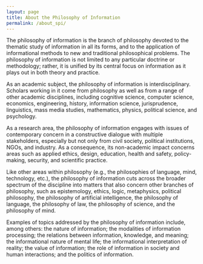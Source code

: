 ```yaml
---
layout: page
title: About the Philosophy of Information
permalink: /about_spi/
---
```


The philosophy of information is the branch of philosophy devoted to the thematic study of information in all its forms, and to the application of informational methods to new and traditional philosophical problems. The philosophy of information is not limited to any particular doctrine or methodology; rather, it is unified by its central focus on information as it plays out in both theory and practice.

As an academic subject, the philosophy of information is interdisciplinary. Scholars working in it come from philosophy as well as from a range of other academic disciplines, including cognitive science, computer science, economics, engineering, history, information science, jurisprudence, linguistics, mass media studies, mathematics, physics, political science, and psychology.

As a research area, the philosophy of information engages with issues of contemporary concern in a constructive dialogue with multiple stakeholders, especially but not only from civil society, political institutions, NGOs, and industry. As a consequence, its non-academic impact concerns areas such as applied ethics, design, education, health and safety, policy-making, security, and scientific practice.

Like other areas within philosophy (e.g., the philosophies of language, mind, technology, etc.), the philosophy of information cuts across the broader spectrum of the discipline into matters that also concern other branches of philosophy, such as epistemology, ethics, logic, metaphysics, political philosophy, the philosophy of artificial intelligence, the philosophy of language, the philosophy of law, the philosophy of science, and the philosophy of mind.

Examples of topics addressed by the philosophy of information include, among others: the nature of information; the modalities of information processing; the relations between information, knowledge, and meaning; the informational nature of mental life; the informational interpretation of reality; the value of information; the role of information in society and human interactions; and the politics of information.
